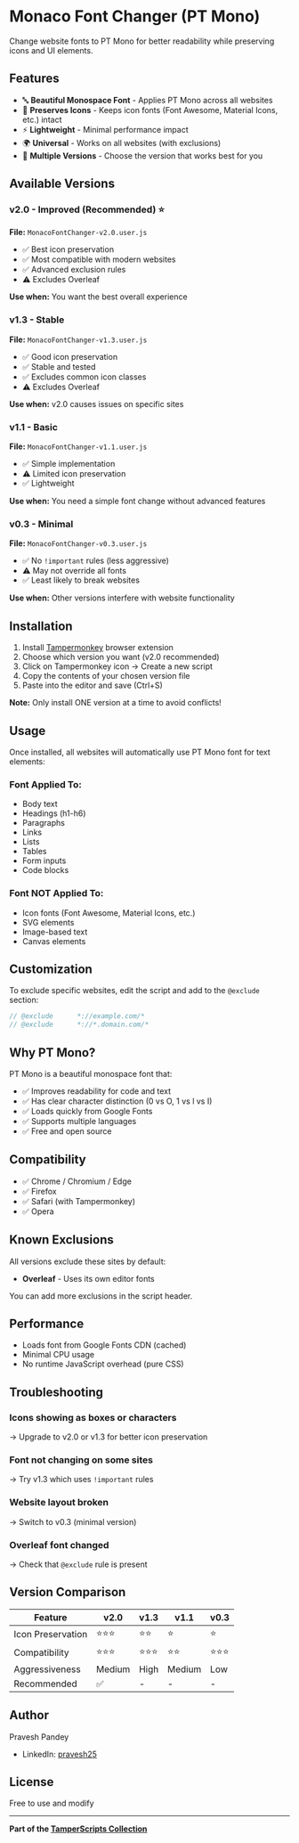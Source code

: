 # Monaco Font Changer (PT Mono)

Change website fonts to PT Mono for better readability while preserving icons and UI elements.

## Features

- 🔤 **Beautiful Monospace Font** - Applies PT Mono across all websites
- 🎨 **Preserves Icons** - Keeps icon fonts (Font Awesome, Material Icons, etc.) intact
- ⚡ **Lightweight** - Minimal performance impact
- 🌍 **Universal** - Works on all websites (with exclusions)
- 🎯 **Multiple Versions** - Choose the version that works best for you

## Available Versions

### v2.0 - Improved (Recommended) ⭐
**File:** `MonacoFontChanger-v2.0.user.js`

- ✅ Best icon preservation
- ✅ Most compatible with modern websites
- ✅ Advanced exclusion rules
- ⚠️ Excludes Overleaf

**Use when:** You want the best overall experience

### v1.3 - Stable
**File:** `MonacoFontChanger-v1.3.user.js`

- ✅ Good icon preservation
- ✅ Stable and tested
- ✅ Excludes common icon classes
- ⚠️ Excludes Overleaf

**Use when:** v2.0 causes issues on specific sites

### v1.1 - Basic
**File:** `MonacoFontChanger-v1.1.user.js`

- ✅ Simple implementation
- ⚠️ Limited icon preservation
- ✅ Lightweight

**Use when:** You need a simple font change without advanced features

### v0.3 - Minimal
**File:** `MonacoFontChanger-v0.3.user.js`

- ✅ No `!important` rules (less aggressive)
- ⚠️ May not override all fonts
- ✅ Least likely to break websites

**Use when:** Other versions interfere with website functionality

## Installation

1. Install [Tampermonkey](https://www.tampermonkey.net/) browser extension
2. Choose which version you want (v2.0 recommended)
3. Click on Tampermonkey icon → Create a new script
4. Copy the contents of your chosen version file
5. Paste into the editor and save (Ctrl+S)

**Note:** Only install ONE version at a time to avoid conflicts!

## Usage

Once installed, all websites will automatically use PT Mono font for text elements:

### Font Applied To:
- Body text
- Headings (h1-h6)
- Paragraphs
- Links
- Lists
- Tables
- Form inputs
- Code blocks

### Font NOT Applied To:
- Icon fonts (Font Awesome, Material Icons, etc.)
- SVG elements
- Image-based text
- Canvas elements

## Customization

To exclude specific websites, edit the script and add to the `@exclude` section:

```javascript
// @exclude      *://example.com/*
// @exclude      *://*.domain.com/*
```

## Why PT Mono?

PT Mono is a beautiful monospace font that:
- ✅ Improves readability for code and text
- ✅ Has clear character distinction (0 vs O, 1 vs l vs I)
- ✅ Loads quickly from Google Fonts
- ✅ Supports multiple languages
- ✅ Free and open source

## Compatibility

- ✅ Chrome / Chromium / Edge
- ✅ Firefox
- ✅ Safari (with Tampermonkey)
- ✅ Opera

## Known Exclusions

All versions exclude these sites by default:
- **Overleaf** - Uses its own editor fonts

You can add more exclusions in the script header.

## Performance

- Loads font from Google Fonts CDN (cached)
- Minimal CPU usage
- No runtime JavaScript overhead (pure CSS)

## Troubleshooting

### Icons showing as boxes or characters
→ Upgrade to v2.0 or v1.3 for better icon preservation

### Font not changing on some sites
→ Try v1.3 which uses `!important` rules

### Website layout broken
→ Switch to v0.3 (minimal version)

### Overleaf font changed
→ Check that `@exclude` rule is present

## Version Comparison

| Feature | v2.0 | v1.3 | v1.1 | v0.3 |
|---------|------|------|------|------|
| Icon Preservation | ⭐⭐⭐ | ⭐⭐ | ⭐ | ⭐ |
| Compatibility | ⭐⭐⭐ | ⭐⭐⭐ | ⭐⭐ | ⭐⭐⭐ |
| Aggressiveness | Medium | High | Medium | Low |
| Recommended | ✅ | - | - | - |

## Author

Pravesh Pandey
- LinkedIn: [pravesh25](https://www.linkedin.com/in/pravesh25/)

## License

Free to use and modify

---

**Part of the [TamperScripts Collection](../)**
